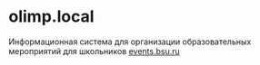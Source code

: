 # olimp.local
Информационная система для организации образовательных мероприятий для школьников
<a href="http://events.bsu.ru/index.php?r=/event/events/">events.bsu.ru</a>
